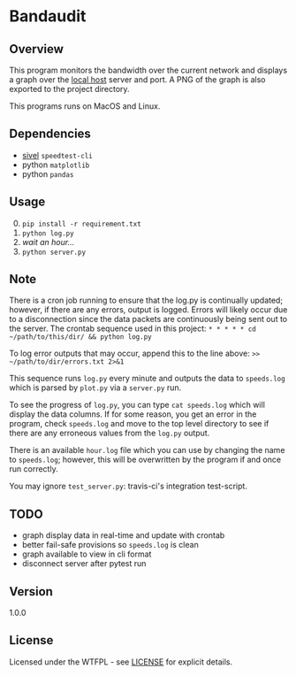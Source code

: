# Bandaudit

Overview
---
This program monitors the bandwidth over the current network and displays 
a graph over the [local host](0.0.0.0:8080) server and port. A PNG of the 
graph is also exported to the project directory. 

This programs runs on MacOS and Linux.

Dependencies
---
* [sivel](https://github.com/sivel/speedtest-cli) `speedtest-cli`
* python `matplotlib`
* python `pandas`

Usage
---
0. `pip install -r requirement.txt`
0. `python log.py`
0. _wait an hour..._
0. `python server.py`

Note
---
There is a cron job running to ensure that the log.py is continually
updated; however, if there are any errors, output is logged. Errors
will likely occur due to a disconnection since the data packets 
are continuously being sent out to the server. The crontab 
sequence used in this project:
`* * * * * cd ~/path/to/this/dir/ && python log.py`

To log error outputs that may occur, append this to the line above:
`>> ~/path/to/dir/errors.txt 2>&1`

This sequence runs `log.py` every minute and outputs the data to
`speeds.log` which is parsed by `plot.py` via a `server.py` run.

To see the progress of `log.py`, you can type `cat speeds.log` 
which will display the data columns. If for some reason, you 
get an error in the program, check `speeds.log` and move to 
the top level directory to see if there are any erroneous 
values from the `log.py` output.

There is an available `hour.log` file which you can use by changing 
the name to `speeds.log`; however, this will be overwritten by the 
program if and once run correctly.

You may ignore `test_server.py`: travis-ci's integration test-script.

TODO
---
* graph display data in real-time and update with crontab
* better fail-safe provisions so `speeds.log` is clean
* graph available to view in cli format
* disconnect server after pytest run

Version
---
1.0.0

License
---
Licensed under the WTFPL - see [LICENSE](./LICENSE) for explicit details.
